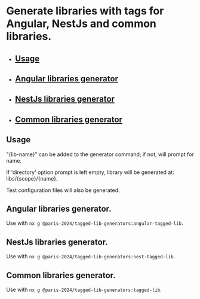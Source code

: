 # Generate libraries with tags for Angular, NestJs and common libraries.

- ## [Usage](#1-usage)
- ## [Angular libraries generator](#1-angular-libraries-generators)
- ## [NestJs libraries generator](#1-nestjs-libraries-generators)
- ## [Common libraries generator](#1-common-libraries-generators)

## Usage

"{lib-name}" can be added to the generator command; if not, will prompt for name.

If 'directory' option prompt is left empty, library will be generated at: libs/{scope}/{name}.

Test configuration files will also be generated.

## Angular libraries generator.

Use with `nx g @paris-2024/tagged-lib-generators:angular-tagged-lib`.

## NestJs libraries generator.

Use with `nx g @paris-2024/tagged-lib-generators:nest-tagged-lib`.

## Common libraries generator.

Use with `nx g @paris-2024/tagged-lib-generators:tagged-lib`.
